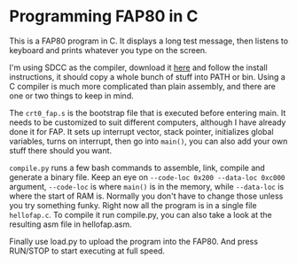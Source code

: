 # Programming FAP80 in C

This is a FAP80 program in C. It displays a long test message, then listens to keyboard and prints whatever you type on the screen.

I'm using SDCC as the compiler, download it [here](https://sourceforge.net/projects/sdcc/files/) and follow the install instructions, it should copy a whole bunch of stuff into PATH or bin. Using a C compiler is much more complicated than plain assembly, and there are one or two things to keep in mind.

The `crt0_fap.s` is the bootstrap file that is executed before entering main. It needs to be customized to suit different computers, although I have already done it for FAP. It sets up interrupt vector, stack pointer, initializes global variables, turns on interrupt, then go into `main()`, you can also add your own stuff there should you want.

`compile.py` runs a few bash commands to assemble, link, compile and generate a binary file. Keep an eye on `--code-loc 0x200 --data-loc 0xc000` argument, `--code-loc` is where `main()` is in the memory, while `--data-loc` is where the start of RAM is. Normally you don't have to change those unless you try something funky. Right now all the program is in a single file `hellofap.c`. To compile it run compile.py, you can also take a look at the resulting asm file in hellofap.asm.

Finally use load.py to upload the program into the FAP80. And press RUN/STOP to start executing at full speed.